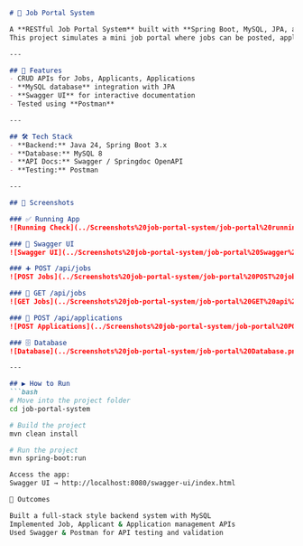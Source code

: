 
```markdown
# 💼 Job Portal System

A **RESTful Job Portal System** built with **Spring Boot, MySQL, JPA, and Swagger UI**.  
This project simulates a mini job portal where jobs can be posted, applicants can register, and applications can be tracked.

---

## 🚀 Features
- CRUD APIs for Jobs, Applicants, Applications
- **MySQL database** integration with JPA
- **Swagger UI** for interactive documentation
- Tested using **Postman**

---

## 🛠️ Tech Stack
- **Backend:** Java 24, Spring Boot 3.x
- **Database:** MySQL 8
- **API Docs:** Swagger / Springdoc OpenAPI
- **Testing:** Postman

---

## 📸 Screenshots

### ✅ Running App
![Running Check](../Screenshots%20job-portal-system/job-portal%20running%20check.png)

### 📖 Swagger UI
![Swagger UI](../Screenshots%20job-portal-system/job-portal%20Swagger%20UI.png)

### ➕ POST /api/jobs
![POST Jobs](../Screenshots%20job-portal-system/job-portal%20POST%20jobs.png)

### 📄 GET /api/jobs
![GET Jobs](../Screenshots%20job-portal-system/job-portal%20GET%20api%20jobs.png)

### 📝 POST /api/applications
![POST Applications](../Screenshots%20job-portal-system/job-portal%20POST%20api%20applications.png)

### 🗄️ Database
![Database](../Screenshots%20job-portal-system/job-portal%20Database.png)

---

## ▶️ How to Run
```bash
# Move into the project folder
cd job-portal-system

# Build the project
mvn clean install

# Run the project
mvn spring-boot:run

Access the app:
Swagger UI → http://localhost:8080/swagger-ui/index.html

🌟 Outcomes

Built a full-stack style backend system with MySQL
Implemented Job, Applicant & Application management APIs
Used Swagger & Postman for API testing and validation